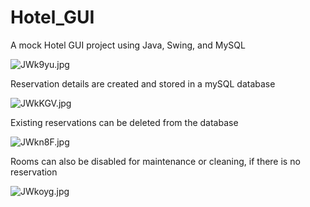 # Hotel_GUI
A mock Hotel GUI project using Java, Swing, and MySQL 

![JWk9yu.jpg](https://iili.io/JWk9yu.jpg)

<!--
image for new reservations screen
-->
Reservation details are created and stored in a mySQL database

![JWkKGV.jpg](https://iili.io/JWkKGV.jpg)

<!--
image for managing reservations
-->
Existing reservations can be deleted from the database

![JWkn8F.jpg](https://iili.io/JWkn8F.jpg)


<!--
image for managing rooms
-->
Rooms can also be disabled for maintenance or cleaning, if there is no reservation

![JWkoyg.jpg](https://iili.io/JWkoyg.jpg)
